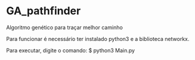 # GA_pathfinder
Algoritmo genético para traçar melhor caminho

Para funcionar é necessário ter instalado python3 e a biblioteca networkx.

Para executar, digite o comando:
$ python3 Main.py
